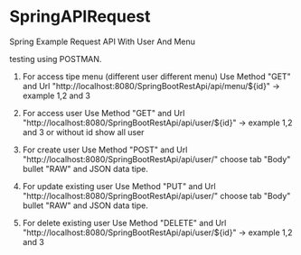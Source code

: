 # SpringAPIRequest

Spring Example Request API With User And Menu

testing using POSTMAN.

1. For access tipe menu (different user different menu)
Use Method "GET" and Url "http://localhost:8080/SpringBootRestApi/api/menu/${id}" -> example 1,2 and 3

2. For access user
Use Method "GET" and Url "http://localhost:8080/SpringBootRestApi/api/user/${id}" -> example 1,2 and 3 or without id show all user

3. For create user
Use Method "POST" and Url "http://localhost:8080/SpringBootRestApi/api/user/" choose tab "Body" bullet "RAW" and JSON data tipe.

4. For update existing user
Use Method "PUT" and Url "http://localhost:8080/SpringBootRestApi/api/user/" choose tab "Body" bullet "RAW" and JSON data tipe.

5. For delete existing user
Use Method "DELETE" and Url "http://localhost:8080/SpringBootRestApi/api/user/${id}" -> example 1,2 and 3
